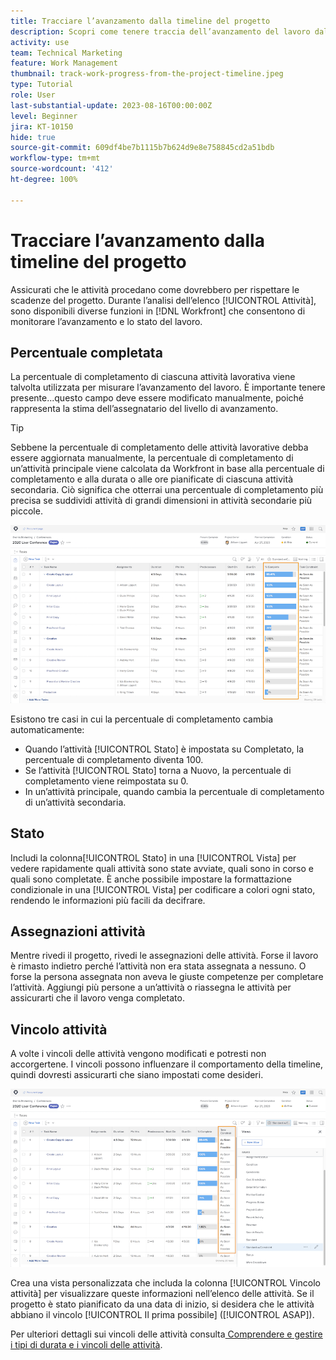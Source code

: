 ```yaml
---
title: Tracciare l’avanzamento dalla timeline del progetto
description: Scopri come tenere traccia dell’avanzamento del lavoro dalla timeline del progetto in  [!DNL  Workfront]  utilizzando percentuali di completamento, stato, assegnazioni o vincoli.
activity: use
team: Technical Marketing
feature: Work Management
thumbnail: track-work-progress-from-the-project-timeline.jpeg
type: Tutorial
role: User
last-substantial-update: 2023-08-16T00:00:00Z
level: Beginner
jira: KT-10150
hide: true
source-git-commit: 609df4be7b1115b7b624d9e8e758845cd2a51bdb
workflow-type: tm+mt
source-wordcount: '412'
ht-degree: 100%

---
```


# Tracciare l’avanzamento dalla timeline del progetto

Assicurati che le attività procedano come dovrebbero per rispettare le scadenze del progetto. Durante l’analisi dell’elenco [!UICONTROL Attività], sono disponibili diverse funzioni in [!DNL  Workfront] che consentono di monitorare l’avanzamento e lo stato del lavoro.

## Percentuale completata

La percentuale di completamento di ciascuna attività lavorativa viene talvolta utilizzata per misurare l’avanzamento del lavoro. È importante tenere presente...questo campo deve essere modificato manualmente, poiché rappresenta la stima dell’assegnatario del livello di avanzamento.

>[!TIP]
>
>Sebbene la percentuale di completamento delle attività lavorative debba essere aggiornata manualmente, la percentuale di completamento di un’attività principale viene calcolata da Workfront in base alla percentuale di completamento e alla durata o alle ore pianificate di ciascuna attività secondaria. Ciò significa che otterrai una percentuale di completamento più precisa se suddividi attività di grandi dimensioni in attività secondarie più piccole.


![Elenco attività progetto con colonna [!UICONTROL Percentuale di completamento] ](assets/planner-fund-task-percent-complete.png)

Esistono tre casi in cui la percentuale di completamento cambia automaticamente:

* Quando l’attività [!UICONTROL Stato] è impostata su Completato, la percentuale di completamento diventa 100.
* Se l’attività [!UICONTROL Stato] torna a Nuovo, la percentuale di completamento viene reimpostata su 0.
* In un’attività principale, quando cambia la percentuale di completamento di un’attività secondaria.

## Stato

Includi la colonna[!UICONTROL Stato] in una [!UICONTROL Vista] per vedere rapidamente quali attività sono state avviate, quali sono in corso e quali sono completate. È anche possibile impostare la formattazione condizionale in una [!UICONTROL Vista] per codificare a colori ogni stato, rendendo le informazioni più facili da decifrare.

## Assegnazioni attività

Mentre rivedi il progetto, rivedi le assegnazioni delle attività. Forse il lavoro è rimasto indietro perché l’attività non era stata assegnata a nessuno. O forse la persona assegnata non aveva le giuste competenze per completare l’attività. Aggiungi più persone a un’attività o riassegna le attività per assicurarti che il lavoro venga completato.

## Vincolo attività

A volte i vincoli delle attività vengono modificati e potresti non accorgertene. I vincoli possono influenzare il comportamento della timeline, quindi dovresti assicurarti che siano impostati come desideri.

![Elenco attività progetto con colonna vincolo attività](assets/planner-fund-task-constraint.png)

Crea una vista personalizzata che includa la colonna [!UICONTROL Vincolo attività] per visualizzare queste informazioni nell’elenco delle attività. Se il progetto è stato pianificato da una data di inizio, si desidera che le attività abbiano il vincolo [!UICONTROL Il prima possibile] ([!UICONTROL ASAP]).

Per ulteriori dettagli sui vincoli delle attività consulta[ Comprendere e gestire i tipi di durata e i vincoli delle attività](https://experienceleague.adobe.com/docs/workfront-learn/tutorials-workfront/manage-work/intermediate-projects/understand-and-manage-duration-types-and-task-constraints.html?lang=it).
